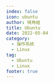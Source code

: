 ```yaml
---
index: false
icon: ubuntu
author: 犄角蛙
title: Ubuntu
date: 2022-05-04
category:
  - 操作系统
  - Linux
tag:
  - Ubuntu
  - Linux
footer: true
---
```

